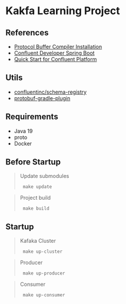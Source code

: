 # Kakfa Learning Project

## References

- [Protocol Buffer Compiler Installation](https://grpc.io/docs/protoc-installation/)
- [Confluent Developer Spring Boot](https://developer.confluent.io/get-started/spring-boot/#create-project)
- [Quick Start for Confluent Platform](https://docs.confluent.io/platform/current/platform-quickstart.html#ce-docker-quickstart)

## Utils

- [confluentinc/schema-registry](https://github.com/confluentinc/schema-registry)
- [protobuf-gradle-plugin](https://github.com/google/protobuf-gradle-plugin)

## Requirements

- Java 19
- proto
- Docker

## Before Startup

> Update submodules
> ```shell
>  make update
> ```

> Project build
> ```shell
>  make build
> ```

## Startup

> Kafaka Cluster
> ```shell
>  make up-cluster
> ```

> Producer
> ```shell
>  make up-producer
> ```

> Consumer
> ```shell
>  make up-consumer
> ```
